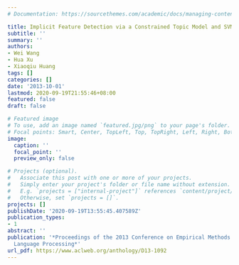 ```yaml
---
# Documentation: https://sourcethemes.com/academic/docs/managing-content/

title: Implicit Feature Detection via a Constrained Topic Model and SVM
subtitle: ''
summary: ''
authors:
- Wei Wang
- Hua Xu
- Xiaoqiu Huang
tags: []
categories: []
date: '2013-10-01'
lastmod: 2020-09-19T21:55:46+08:00
featured: false
draft: false

# Featured image
# To use, add an image named `featured.jpg/png` to your page's folder.
# Focal points: Smart, Center, TopLeft, Top, TopRight, Left, Right, BottomLeft, Bottom, BottomRight.
image:
  caption: ''
  focal_point: ''
  preview_only: false

# Projects (optional).
#   Associate this post with one or more of your projects.
#   Simply enter your project's folder or file name without extension.
#   E.g. `projects = ["internal-project"]` references `content/project/deep-learning/index.md`.
#   Otherwise, set `projects = []`.
projects: []
publishDate: '2020-09-19T13:55:45.407589Z'
publication_types:
- 1
abstract: ''
publication: '*Proceedings of the 2013 Conference on Empirical Methods in Natural
  Language Processing*'
url_pdf: https://www.aclweb.org/anthology/D13-1092
---
```


